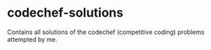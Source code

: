 # codechef-solutions
Contains all solutions of the codechef (competitive coding) problems attempted by me.
